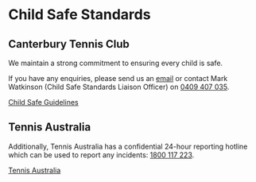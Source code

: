 # Child Safe Standards

## Canterbury Tennis Club

We maintain a strong commitment to ensuring every child is safe.

If you have any enquiries, please send us an [email](mailto:canterburytc@gmail.com) or contact Mark Watkinson (Child Safe Standards Liaison Officer) on [0409 407 035](tel:+61409407035).

<a href="https://drive.google.com/file/d/0BwMZ1Zp1viSLaFQ1UEVoNlVhMmc/view?usp=sharing" class="button fit special" style="width: 30%; min-width: min-content" target="_blank">Child Safe Guidelines</a>

## Tennis Australia

Additionally, Tennis Australia has a confidential 24-hour reporting hotline which can be used to report any incidents: [1800 117 223](tel:1800117223).

<a href="https://www.tennis.com.au/play/for-parents/safeguarding-children" class="button fit special" style="width: 30%; min-width: min-content" target="_blank">Tennis Australia</a>
